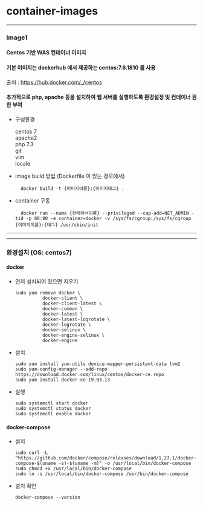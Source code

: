 # container-images

------
### Image1

#### Centos 기반 WAS 컨테이너 이미지
#### 기본 이미지는 dockerhub 에서 제공하는 centos:7.6.1810 를 사용 
   출처 : https://hub.docker.com/_/centos
    
#### 추가적으로 php, apache 등을 설치하여 웹 서버를 실행하도록 환경설정 및 컨테이너 권한 부여  



- 구성환경

    centos 7 \
    apache2 \
    php 7.3 \
    git \
    vim \
    locale

- image build 방법 (Dockerfile 이 있는 경로에서)

        docker build -t {이미지이름}:{이미지태그} .
    
- container 구동

        docker run --name {컨테이너이름} --privileged --cap-add=NET_ADMIN -tid -p 80:80 -e container=docker -v /sys/fs/cgroup:/sys/fs/cgroup {이미지이름}:{태그} /usr/sbin/init
    

------



------
### 환경설치 (OS: centos7)
#### docker
- 먼저 설치되어 있으면 지우기 

      sudo yum remove docker \ 
                docker-client \
                docker-client-latest \
                docker-common \
                docker-latest \
                docker-latest-logrotate \
                docker-logrotate \
                docker-selinux \
                docker-engine-selinux \
                docker-engine
                
- 설치 
  
      sudo yum install yum-utils device-mapper-persistent-data lvm2
      sudo yum-config-manager --add-repo https://download.docker.com/linux/centos/docker-ce.repo
      sudo yum install docker-ce-19.03.13
      
- 실행

      sudo systemctl start docker
      sudo systemctl status docker
      sudo systemctl enable docker
      
#### docker-compose

- 설치
      
      sudo curl -L "https://github.com/docker/compose/releases/download/1.27.1/docker-compose-$(uname -s)-$(uname -m)" -o /usr/local/bin/docker-compose
      sudo chmod +x /usr/local/bin/docker-compose
      sudo ln -s /usr/local/bin/docker-compose /usr/bin/docker-compose
      
- 설치 확인

      docker-compose --version  

